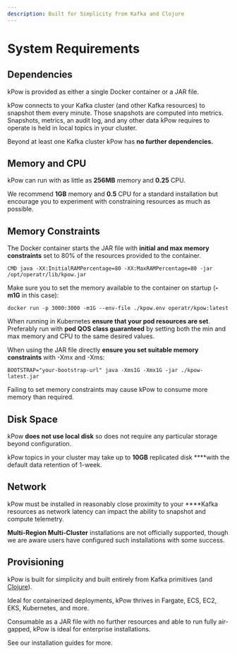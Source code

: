 ```yaml
---
description: Built for Simplicity from Kafka and Clojure
---
```


# System Requirements

## Dependencies

kPow is provided as either a single Docker container or a JAR file.

kPow connects to your Kafka cluster \(and other Kafka resources\) to snapshot them every minute. Those snapshots are computed into metrics. Snapshots, metrics, an audit log, and any other data kPow requires to operate is held in local topics in your cluster.

Beyond at least one Kafka cluster kPow has **no further dependencies.**

## Memory and CPU

kPow can run with as little as **256MB** memory and **0.25** CPU.

We recommend **1GB** memory and **0.5** CPU for a standard installation but encourage you to experiment with constraining resources as much as possible.

## Memory Constraints

The Docker container starts the JAR file with **initial and max memory constraints** set to 80% of the resources provided to the container.

```text
CMD java -XX:InitialRAMPercentage=80 -XX:MaxRAMPercentage=80 -jar /opt/operatr/lib/kpow.jar
```

Make sure you to set the memory available to the container on startup \(**-m1G** in this case\):

```text
docker run -p 3000:3000 -m1G --env-file ./kpow.env operatr/kpow:latest
```

When running in Kubernetes **ensure that your pod resources are set**. Preferably run with **pod QOS class guaranteed** by setting both the min and max memory and CPU to the same desired values.

When using the JAR file directly **ensure you set suitable memory constraints** with -Xmx and -Xms:

```text
BOOTSTRAP="your-bootstrap-url" java -Xms1G -Xmx1G -jar ./kpow-latest.jar
```

Failing to set memory constraints may cause kPow to consume more memory than required.

## Disk Space

kPow **does not use local disk** so does not require any particular storage beyond configuration.

kPow topics in your cluster may take up to **10GB** replicated disk ****with the default data retention of 1-week.

## Network

kPow must be installed in reasonably close proximity to your ****Kafka resources as network latency can impact the ability to snapshot and compute telemetry.

**Multi-Region Multi-Cluster** installations are not officially supported, though we are aware users have configured such installations with some success.

## Provisioning

kPow is built for simplicity and built entirely from Kafka primitives \(and [Clojure](https://clojure.org)\).

Ideal for containerized deployments, kPow thrives in Fargate, ECS, EC2, EKS, Kubernetes, and more.

Consumable as a JAR file with no further resources and able to run fully air-gapped, kPow is ideal for enterprise installations.

See our installation guides for more.

## 

